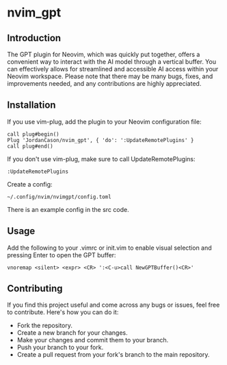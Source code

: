 # nvim_gpt

## Introduction

The GPT plugin for Neovim, which was quickly put together, offers a convenient way to interact with the AI model through a vertical buffer. You can effectively allows for streamlined and accessible AI access within your Neovim workspace. Please note that there may be many bugs, fixes, and improvements needed, and any contributions are highly appreciated.

## Installation

If you use vim-plug, add the plugin to your Neovim configuration file:
```
call plug#begin()
Plug 'JordanCason/nvim_gpt', { 'do': ':UpdateRemotePlugins' }
call plug#end()
```

If you don't use vim-plug, make sure to call UpdateRemotePlugins:
```
:UpdateRemotePlugins
```

Create a config:
```
~/.config/nvim/nvimgpt/config.toml
```
There is an example config in the src code.

## Usage
Add the following to your .vimrc or init.vim to enable visual selection and pressing Enter to open the GPT buffer:
```
vnoremap <silent> <expr> <CR> ':<C-u>call NewGPTBuffer()<CR>'
```

## Contributing

If you find this project useful and come across any bugs or issues, feel free to contribute. Here's how you can do it:

 - Fork the repository.
 - Create a new branch for your changes.
 - Make your changes and commit them to your branch.
 - Push your branch to your fork.
 - Create a pull request from your fork's branch to the main repository.

